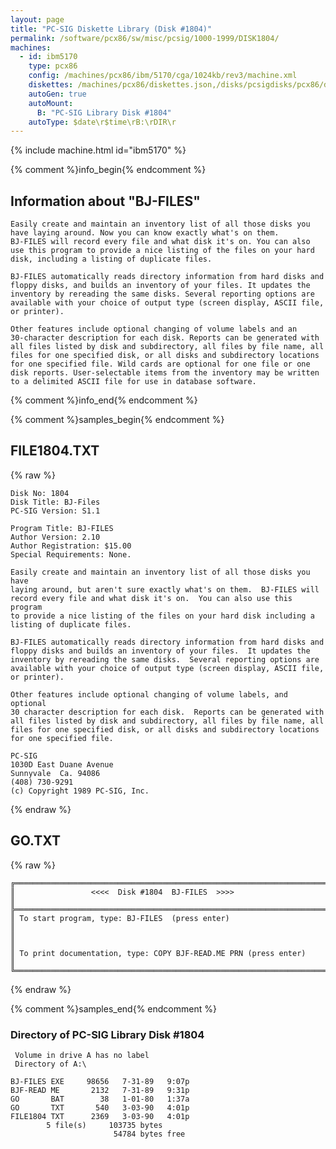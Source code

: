 ```yaml
---
layout: page
title: "PC-SIG Diskette Library (Disk #1804)"
permalink: /software/pcx86/sw/misc/pcsig/1000-1999/DISK1804/
machines:
  - id: ibm5170
    type: pcx86
    config: /machines/pcx86/ibm/5170/cga/1024kb/rev3/machine.xml
    diskettes: /machines/pcx86/diskettes.json,/disks/pcsigdisks/pcx86/diskettes.json
    autoGen: true
    autoMount:
      B: "PC-SIG Library Disk #1804"
    autoType: $date\r$time\rB:\rDIR\r
---
```


{% include machine.html id="ibm5170" %}

{% comment %}info_begin{% endcomment %}

## Information about "BJ-FILES"

    Easily create and maintain an inventory list of all those disks you
    have laying around. Now you can know exactly what's on them.
    BJ-FILES will record every file and what disk it's on. You can also
    use this program to provide a nice listing of the files on your hard
    disk, including a listing of duplicate files.
    
    BJ-FILES automatically reads directory information from hard disks and
    floppy disks, and builds an inventory of your files. It updates the
    inventory by rereading the same disks. Several reporting options are
    available with your choice of output type (screen display, ASCII file,
    or printer).
    
    Other features include optional changing of volume labels and an
    30-character description for each disk. Reports can be generated with
    all files listed by disk and subdirectory, all files by file name, all
    files for one specified disk, or all disks and subdirectory locations
    for one specified file. Wild cards are optional for one file or one
    disk reports. User-selectable items from the inventory may be written
    to a delimited ASCII file for use in database software.
{% comment %}info_end{% endcomment %}

{% comment %}samples_begin{% endcomment %}

## FILE1804.TXT

{% raw %}
```
Disk No: 1804                                                           
Disk Title: BJ-Files                                                    
PC-SIG Version: S1.1                                                    
                                                                        
Program Title: BJ-FILES                                                 
Author Version: 2.10                                                    
Author Registration: $15.00                                             
Special Requirements: None.                                             
                                                                        
Easily create and maintain an inventory list of all those disks you have
laying around, but aren't sure exactly what's on them.  BJ-FILES will   
record every file and what disk it's on.  You can also use this program 
to provide a nice listing of the files on your hard disk including a    
listing of duplicate files.                                             
                                                                        
BJ-FILES automatically reads directory information from hard disks and  
floppy disks and builds an inventory of your files.  It updates the     
inventory by rereading the same disks.  Several reporting options are   
available with your choice of output type (screen display, ASCII file,  
or printer).                                                            
                                                                        
Other features include optional changing of volume labels, and optional 
30 character description for each disk.  Reports can be generated with  
all files listed by disk and subdirectory, all files by file name, all  
files for one specified disk, or all disks and subdirectory locations   
for one specified file.                                                 
                                                                        
PC-SIG                                                                  
1030D East Duane Avenue                                                 
Sunnyvale  Ca. 94086                                                    
(408) 730-9291                                                          
(c) Copyright 1989 PC-SIG, Inc.                                         
```
{% endraw %}

## GO.TXT

{% raw %}
```
╔═════════════════════════════════════════════════════════════════════════╗
║                 <<<<  Disk #1804  BJ-FILES  >>>>                        ║
╠═════════════════════════════════════════════════════════════════════════╣
║ To start program, type: BJ-FILES  (press enter)                         ║
║                                                                         ║
║ To print documentation, type: COPY BJF-READ.ME PRN (press enter)        ║
╚═════════════════════════════════════════════════════════════════════════╝
```
{% endraw %}

{% comment %}samples_end{% endcomment %}

### Directory of PC-SIG Library Disk #1804

     Volume in drive A has no label
     Directory of A:\

    BJ-FILES EXE     98656   7-31-89   9:07p
    BJF-READ ME       2132   7-31-89   9:31p
    GO       BAT        38   1-01-80   1:37a
    GO       TXT       540   3-03-90   4:01p
    FILE1804 TXT      2369   3-03-90   4:01p
            5 file(s)     103735 bytes
                           54784 bytes free
